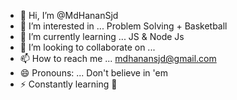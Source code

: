 - 👋 Hi, I’m @MdHananSjd
- 👀 I’m interested in ... Problem Solving + Basketball
- 🌱 I’m currently learning ... JS & Node Js
- 💞️ I’m looking to collaborate on ...
- 📫 How to reach me ... mdhanansjd@gmail.com
- 😄 Pronouns: ... Don't believe in 'em
- ⚡ Constantly learning 🦾

<!---
MdHananSjd/MdHananSjd is a ✨ special ✨ repository because its `README.md` (this file) appears on your GitHub profile.
You can click the Preview link to take a look at your changes.
--->
